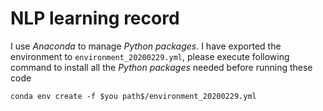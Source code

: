 # NLP learning record
I use *Anaconda* to manage *Python packages*. I have exported the environment to `environment_20200229.yml`, please execute following command to install all the *Python packages* needed before running these code

```
conda env create -f $you path$/environment_20200229.yml
```